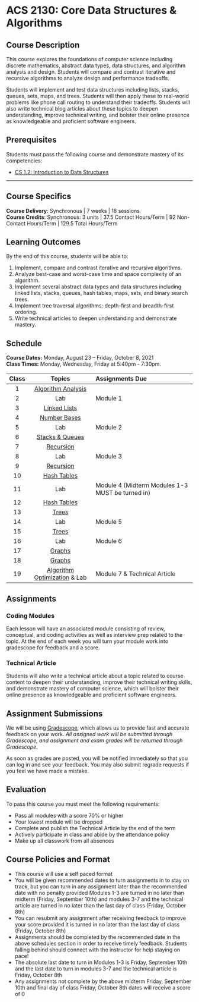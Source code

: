 # ACS 2130: Core Data Structures & Algorithms

## Course Description

This course explores the foundations of computer science including discrete mathematics, abstract data types, data structures, and algorithm analysis and design. Students will compare and contrast iterative and recursive algorithms to analyze design and performance tradeoffs.

Students will implement and test data structures including lists, stacks, queues, sets, maps, and trees. Students will then apply these to real-world problems like phone call routing to understand their tradeoffs. Students will also write technical blog articles about these topics to deepen understanding, improve technical writing, and bolster their online presence as knowledgeable and proficient software engineers.

## Prerequisites

Students must pass the following course and demonstrate mastery of its competencies:

* [CS 1.2: Introduction to Data Structures](https://make.sc/cs12-repo)

---

## Course Specifics

**Course Delivery**: Synchronous | 7 weeks | 18 sessions<br>
**Course Credits**: Synchronous: 3 units | 37.5 Contact Hours/Term | 92 Non-Contact Hours/Term | 129.5 Total Hours/Term

## Learning Outcomes

By the end of this course, students will be able to:

1. Implement, compare and contrast iterative and recursive algorithms.
1. Analyze best-case and worst-case time and space complexity of an algorithm.
1. Implement several abstract data types and data structures including linked lists, stacks, queues, hash tables, maps, sets, and binary search trees.
1. Implement tree traversal algorithms: depth-first and breadth-first ordering.
1. Write technical articles to deepen understanding and demonstrate mastery.

## Schedule

**Course Dates:** Monday, August 23 – Friday, October 8, 2021<br>
**Class Times:** Monday, Wednesday, Friday at 5:40pm - 7:30pm.

| Class |             Topics             | Assignments Due                                   |
| :---: | :----------------------------: | :------------------------------------------------ |
|   1   |      [Algorithm Analysis]      |                                                   |
|   2   |              Lab               | Module 1                                          |
|   3   |         [Linked Lists]         |                                                   |
|   4   |         [Number Bases]         |                                                   |
|   5   |              Lab               | Module 2                                          |
|   6   |       [Stacks & Queues]        |                                                   |
|   7   |          [Recursion]           |                                                   |
|   8   |              Lab               | Module 3                                          |
|   9   |          [Recursion]           |                                                   |
|  10   |         [Hash Tables]          |                                                   |
|  11   |              Lab               | Module 4  (Midterm Modules 1-3 MUST be turned in) |
|  12   |         [Hash Tables]          |                                                   |
|  13   |            [Trees]             |                                                   |
|  14   |              Lab               | Module 5                                          |
|  15   |            [Trees]             |                                                   |
|  16   |              Lab               | Module 6                                          |
|  17   |            [Graphs]            |                                                   |
|  18   |            [Graphs]            |                                                   |
|  19   | [Algorithm Optimization] & Lab | Module 7 & Technical Article                      |

[Number Bases]: https://docs.google.com/presentation/d/1izjO_H7DJWGUtSuuc1SWZ01HIaCf4WFSyQCqKNxuPm4
[Linked Lists]: https://docs.google.com/presentation/d/1K_lYh3ukPwG58mh-RnxUA8_VtrtrmPIVWQb8c1sNVhk
[Stacks & Queues]: https://docs.google.com/presentation/d/11WDGP2tPgGDjTBd6QBS2oGeWg1h9ycLn5RQsFcgN0dw
[Algorithm Analysis]: https://docs.google.com/presentation/d/13RiKOvjRM_MDdnnIuA9zFaj79FzbjyDD-lTmTReBjb4
[Hash Tables]: https://docs.google.com/presentation/d/1iEdstlNwOJMPgG5y8YXD5FkMS6tHJEGyE5ngUicPykM
[Recursion]: https://docs.google.com/presentation/d/1O8OC3XICAfVXzaulHr_9PaBKu0Mmeljg8nk7DvV-BwM
[Trees]: https://docs.google.com/presentation/d/1_imA_w4sr02fa1bfF4XMSydGpL4DN9gOO6LkXeTfGiE
[Graphs]: https://docs.google.com/presentation/d/1b3dfuE11r08OFHEagXaHfP5hpsNlTWu5LAfFzj9I7fo
[Algorithm Optimization]: https://docs.google.com/presentation/d/1dZ1-AdSCw2LSdP8bneJIIjhGVv-JxCfzXx4zq3o7rqw
[Technical Article]: Assignments/TechnicalArticle.md


## Assignments

### Coding Modules

Each lesson will have an associated module consisting of review, conceptual, and coding activities as well as interview prep related to the topic. At the end of each week you will turn your module work into gradescope for feedback and a score.

### Technical Article

Students will also write a technical article about a topic related to course content to deepen their understanding, improve their technical writing skills, and demonstrate mastery of computer science, which will bolster their online presence as knowledgeable and proficient software engineers.

## Assignment Submissions

We will be using [Gradescope](gradescope.com), which allows us to provide fast and accurate feedback on your work. *All assigned work will be submitted through Gradescope, and assignment and exam grades will be returned through Gradescope.*

As soon as grades are posted, you will be notified immediately so that you can log in and see your feedback. You may also submit regrade requests if you feel we have made a mistake.

## Evaluation

To pass this course you must meet the following requirements:

* Pass all modules with a score 70% or higher
* Your lowest module will be dropped
* Complete and publish the Technical Article by the end of the term
* Actively participate in class and abide by the attendance policy
* Make up all classwork from all absences

## Course Policies and Format

* This course will use a self paced format
* You will be given recommended dates to turn assignments in to stay on track, but you can turn in any assignment later than the recommended date with no penalty provided Modules 1-3 are turned in no later than midterm (Friday, September 10th) and modules 3-7 and the technical article are turned in no later than the last day of class (Friday, October 8th)
* You can resubmit any assignment after receiving feedback to improve your score provided it is turned in no later than the last day of class (Friday, October 8th)
* Assignments should be completed by the recommended date in the above schedules section in order to receive timely feedback. Students falling behind should connect with the instructor for help staying on pace!
* The absolute last date to turn in Modules 1-3 is Friday, September 10th and  the last date to turn in modules 3-7 and the technical article is Friday, October 8th
* Any assignments not complete by the above midterm Friday, September 10th and final day of class Friday, October 8th dates will receive a score of 0

